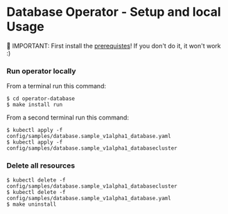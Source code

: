 # Database Operator - Setup and local Usage

🔴 IMPORTANT: First install the [prerequistes](Prerequisites.md)! If you don't do it, it won't work :)

### Run operator locally

From a terminal run this command:

```
$ cd operator-database
$ make install run
```

From a second terminal run this command:

```
$ kubectl apply -f config/samples/database.sample_v1alpha1_database.yaml
$ kubectl apply -f config/samples/database.sample_v1alpha1_databasecluster
```

### Delete all resources

```
$ kubectl delete -f config/samples/database.sample_v1alpha1_databasecluster
$ kubectl delete -f config/samples/database.sample_v1alpha1_database.yaml
$ make uninstall
```
